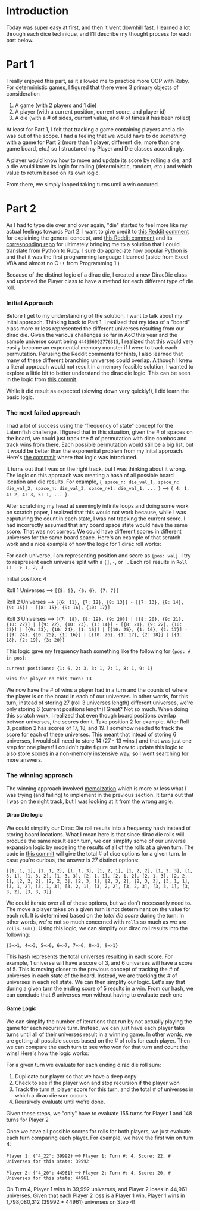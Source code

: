 # Introduction
Today was super easy at first, and then it went downhill fast. I learned a lot through each dice technique, and I'll describe my thought process for each part below.

# Part 1
I really enjoyed this part, as it allowed me to practice more OOP with Ruby. For deterministic games, I figured that there were 3 primary objects of consideration
1. A game (with 2 players and 1 die)
2. A player (with a current position, current score, and player id)
3. A die (with a # of sides, current value, and # of times it has been rolled)

At least for Part 1, I felt that tracking a game containing players and a die was out of the scope. I had a feeling that we would have to do _something_ with a game for Part 2 (more than 1 player, different die, more than one game board, etc.) so I structured my Player and Die classes accordingly.

A player would know how to move and update its score by rolling a die, and a die would know its logic for rolling (deterministic, random, etc.) and which value to return based on its own logic.

From there, we simply looped taking turns until a win occured.

# Part 2
As I had to type die over and over again, "die" started to feel more like my actual feelings towards Part 2. I want to give credit to [this Reddit comment](https://www.reddit.com/r/adventofcode/comments/rl6p8y/comment/hph4r3k/?utm_source=share&utm_medium=web2x&context=3) for explaining the general concept, and [this Reddit comment](https://www.reddit.com/r/adventofcode/comments/rl6p8y/2021_day_21_solutions/hphgf1u/?utm_source=share&utm_medium=web2x&context=3) and its [corresponding repo](https://github.com/HrRodan/adventofcode2021/blob/master/day21/day21_part2.py) for ultimately bringing me to a solution that I could translate from Python to Ruby. I sure do appreciate how popular Python is and that it was the first programming language I learned (aside from Excel VBA and almost no C++ from Programming 1.)

Because of the distinct logic of a dirac die, I created a new DiracDie class and updated the Player class to have a method for each different type of die roll.

### Initial Approach
Before I get to my understanding of the solution, I want to talk about my inital approach. Thinking back to Part 1, I realized that my idea of a "board" class more or less represented the different universes resulting from our dirac die. Given the various challenges so far in AoC this year and the sample universe count being `444356092776315`, I realized that this would very easily become an exponential memory monster if I were to track each permutation. Perusing the Reddit comments for hints, I also learned that many of these different branching universes could overlap. Although I knew a literal approach would not result in a memory feasible solution, I wanted to explore a little bit to better understand the dirac die logic. This can be seen in the logic from [this commit](https://github.com/evanwestbrook/advent_of_code/commit/5655fc92d6fa024a1aa9e523fa2028064812e38d#diff-446fc3f17f994f5a15f80e03213b9ef83bfd3bfb34df72fed55d097db0357416).

While it did result as expected (slowing down very quickly!), I did learn the basic logic.

### The next failed approach
I had a lot of success using the "frequency of state" concept for the Laternfish challenge. I figured that in this situation, given the # of spaces on the board, we could just track the # of permutation with dice combos and track wins from there. Each possible permutation would still be a big list, but it would be better than the exponential problem from my inital approach. Here's [the commmit](https://github.com/evanwestbrook/advent_of_code/commit/58391aa3f7532ab4f1d6a336b9ba7a54eb39d510#diff-446fc3f17f994f5a15f80e03213b9ef83bfd3bfb34df72fed55d097db0357416) where that logic was introduced. 

It turns out that I was on the right track, but I was thinking about it wrong. The logic on this approach was creating a hash of all possible board location and die results. For example, `{ space_n: die_val_1, space_n: die_val_2, space_n: die_val_3, space_n+1: die_val_1, ... }` --> `{ 4: 1, 4: 2, 4: 3, 5: 1, ... }`.

After scratching my head at seemingly infinite loops and doing some work on scratch paper, I realized that this would not work because, while I was caputuring the count in each state, I was not tracking the current score. I had incorrectly assumed that any board space state would have the same score. That was not correct. We could have different scores in different universes for the same board space. Here's an example of that scratch work and a nice example of how the logic for 1 dirac roll works:

For each universe, I am representing position and score as `{pos: val}`. I try to respresent each universe split with a `[]`, `-`, or `|`. Each roll results in `Roll 1: --> 1, 2, 3`

Initial position: 4

Roll 1 Universes --> `[{5: 5}, {6: 6}, {7: 7}]`

Roll 2 Universes --> `[{6: 11}, {7: 12}, {8: 13}] - [{7: 13}, {8: 14}, {9: 15}] - [{8: 15}, {9: 16}, {10: 17}]`

Roll 3 Universes --> `[{7: 18}, {8: 19}, {9: 20}] | [{8: 20}, {9: 21}, {10: 22}] | [{9: 22}, {10: 23}, {1: 14}] - [{8: 21}, {9: 22}, {10: 23}] | [{9: 23}, {10: 24}, {1: 16}] | [{10: 25}, {1: 16}, {2: 17}] - [{9: 24}, {10: 25}, {1: 16}] | [{10: 26}, {1: 17}, {2: 18}] | [{1: 18}, {2: 19}, {3: 20}]`

This logic gave my frequency hash something like the following for `{pos: # in pos}`:

`current positions: {1: 6, 2: 3, 3: 1, 7: 1, 8: 1, 9: 1}` 

`wins for player on this turn: 13`

We now have the # of wins a player had in a turn and the counts of where the player is on the board in each of our universes. In other words, for this turn, instead of storing 27 (roll 3 universes length) different universes, we're only storing 6 (current positions length)! Great? Not so much. When doing this scratch work, I realized that even though board positions overlap betwen universes, the scores don't. Take position 2 for example. After Roll 3, position 2 has scores of 17, 18, and 19. I somehow needed to track the score for each of these universes. This meant that intead of storing 6 universes, I would still need to store 14 (27 - 13 wins,) and that was just one step for one player! I couldn't quite figure out how to update this logic to also store scores in a non-memory instensive way, so I went searching for more answers.

### The winning approach
The winning approach involved [memoization](https://en.wikipedia.org/wiki/Memoization) which is more or less what I was trying (and failing) to implement in the previous section. It turns out that I was on the right track, but I was looking at it from the wrong angle.

#### Dirac Die logic
We could simplify our Dirac Die roll results into a frequency hash instead of storing board locations. What I mean here is that since dirac die rolls will produce the same result each turn, we can simplify some of our universe expansion logic by modeling the results of all of the rolls at a given turn. The code in [this commit](https://github.com/evanwestbrook/advent_of_code/blob/4b2fdc3125a870c8c7aee8bb715164a420770340/2021/21/21.rb#L70) will give the total # of dice options for a given turn. In case you're curious, the answer is 27 distinct options:

`[[1, 1, 1], [1, 1, 2], [1, 1, 3], [1, 2, 1], [1, 2, 2], [1, 2, 3], [1, 3, 1], [1, 3, 2], [1, 3, 3], [2, 1, 1], [2, 1, 2], [2, 1, 3], [2, 2, 1], [2, 2, 2], [2, 2, 3], [2, 3, 1], [2, 3, 2], [2, 3, 3], [3, 1, 1], [3, 1, 2], [3, 1, 3], [3, 2, 1], [3, 2, 2], [3, 2, 3], [3, 3, 1], [3, 3, 2], [3, 3, 3]]`

We could iterate over all of these options, but we don't necessarily need to. The move a player takes on a given turn is not determinant on the value for each roll. It is determined based on the _total die score_ during the turn. In other words, we're not so much concerned with `rolls` so much as we are `rolls.sum()`. Using this logic, we can simplify our dirac roll results into the following:

`{3=>1, 4=>3, 5=>6, 6=>7, 7=>6, 8=>3, 9=>1}`

This hash represents the total universes resulting in each score. For example, 1 universe will have a score of 3, and 6 universes will have a score of 5. This is moving closer to the previous concept of tracking the # of universes in each state of the board. Instead, we are tracking the # of universes in each roll state. We can then simplify our logic. Let's say that during a given turn the ending score of 5 results in a win. From our hash, we can conclude that _6_ universes won without having to evaluate each one

#### Game Logic
We can simplify the number of iterations that run by not actually playing the game for each recursive turn. Instead, we can just have each player take turns until all of their universes result in a winning game. In other words, we are getting all possible scores based on the # of rolls for each player. Then we can compare the each turn to see who won for that turn and count the wins! Here's how the logic works:

For a given turn we evaluate for each ending dirac die roll sum:
1. Duplicate our player so that we have a deep copy
2. Check to see if the player won and stop recursion if the player won
3. Track the turn #, player score for this turn, and the total # of universes in which a dirac die sum occurs
4. Reursively evaluate until we're done.

Given these steps, we "only" have to evaluate 155 turns for Player 1 and 148 turns for Player 2

Once we have all possible scores for rolls for both players, we just evaluate each turn comparing each player. For example, we have the first win on turn 4:

`Player 1: {"4_22": 39992}` --> `Player 1: Turn #: 4, Score: 22, # Universes for this state: 39992`

`Player 2: {"4_20": 44961}` --> `Player 2: Turn #: 4, Score: 20, # Universes for this state: 44961`

On Turn 4, Player 1 wins in 39,992 universes, and Player 2 loses in 44,961 universes. Given that each Player 2 loss is a Player 1 win, Player 1 wins in 1,798,080,312 (39992 * 44961) universes on Step 4!
